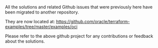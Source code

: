 All the solutions and related Github issues that were previously here have been migrated to another repository.

They are now located at: https://github.com/oracle/terraform-examples/tree/master/examples/oci

Please refer to the above github project for any contributions or feedback about the solutions.
